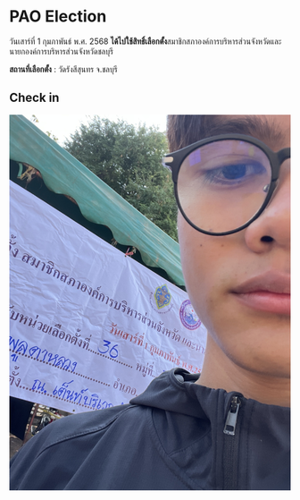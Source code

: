 # PAO Election 
วันเสาร์ที่ 1 กุมภาพันธ์ พ.ศ. 2568 **ได้ไปใช้สิทธิ์เลือกตั้ง**สมาชิกสภาองค์การบริหารส่วนจังหวัดและนายกองค์การบริหารส่วนจังหวัดชลบุรี

**สถานที่เลือกตั้ง** : วัดรังสีสุนทร จ.ชลบุรี

## Check in 

![PAO](picture/PAO.jpg)
